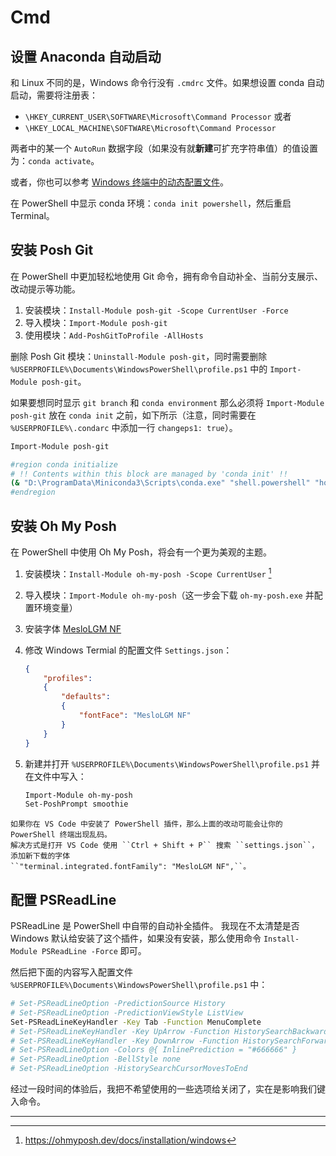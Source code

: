# Cmd

## 设置 Anaconda 自动启动

和 Linux 不同的是，Windows 命令行没有 ``.cmdrc`` 文件。如果想设置 conda 自动启动，需要将注册表：

- ``\HKEY_CURRENT_USER\SOFTWARE\Microsoft\Command Processor`` 或者
- ``\HKEY_LOCAL_MACHINE\SOFTWARE\Microsoft\Command Processor``

两者中的某一个 ``AutoRun`` 数据字段（如果没有就**新建**可扩充字符串值）的值设置为：``conda activate``。

或者，你也可以参考 [Windows 终端中的动态配置文件](https://docs.microsoft.com/zh-cn/windows/terminal/dynamic-profiles)。

在 PowerShell 中显示 conda 环境：`conda init powershell`，然后重启 Terminal。

## 安装 Posh Git

在 PowerShell 中更加轻松地使用 Git 命令，拥有命令自动补全、当前分支展示、改动提示等功能。

1. 安装模块：`Install-Module posh-git -Scope CurrentUser -Force`
2. 导入模块：`Import-Module posh-git`
3. 使用模块：`Add-PoshGitToProfile -AllHosts`

删除 Posh Git 模块：`Uninstall-Module posh-git`，同时需要删除
`%USERPROFILE%\Documents\WindowsPowerShell\profile.ps1` 中的 `Import-Module posh-git`。

如果要想同时显示 `git branch` 和 `conda environment` 那么必须将
`Import-Module posh-git` 放在 `conda init` 之前，如下所示（注意，同时需要在
`%USERPROFILE%\.condarc` 中添加一行 `changeps1: true`）。

```bash
Import-Module posh-git

#region conda initialize
# !! Contents within this block are managed by 'conda init' !!
(& "D:\ProgramData\Miniconda3\Scripts\conda.exe" "shell.powershell" "hook") | Out-String | Invoke-Expression
#endregion
```

## 安装 Oh My Posh

在 PowerShell 中使用 Oh My Posh，将会有一个更为美观的主题。

1. 安装模块：`Install-Module oh-my-posh -Scope CurrentUser` [^cite_ref-1]
2. 导入模块：`Import-Module oh-my-posh`（这一步会下载 `oh-my-posh.exe` 并配置环境变量）
3. 安装字体 [MesloLGM NF](https://github.com/ryanoasis/nerd-fonts/releases/download/v2.1.0/Meslo.zip)
4. 修改 Windows Termial 的配置文件 `Settings.json`：

    ```json
    {
        "profiles":
        {
            "defaults":
            {
                "fontFace": "MesloLGM NF"
            }
        }
    }
    ```

5. 新建并打开 `%USERPROFILE%\Documents\WindowsPowerShell\profile.ps1` 并在文件中写入：

    ```bash
    Import-Module oh-my-posh
    Set-PoshPrompt smoothie
    ```

```{note}
如果你在 VS Code 中安装了 PowerShell 插件，那么上面的改动可能会让你的 PowerShell 终端出现乱码。
解决方式是打开 VS Code 使用 ``Ctrl + Shift + P`` 搜索 ``settings.json``，添加新下载的字体
``"terminal.integrated.fontFamily": "MesloLGM NF",``。
```

## 配置 PSReadLine

PSReadLine 是 PowerShell 中自带的自动补全插件。
我现在不太清楚是否 Windows 默认给安装了这个插件，如果没有安装，那么使用命令
`Install-Module PSReadLine -Force` 即可。

然后把下面的内容写入配置文件 `%USERPROFILE%\Documents\WindowsPowerShell\profile.ps1` 中：

```bash
# Set-PSReadLineOption -PredictionSource History
# Set-PSReadLineOption -PredictionViewStyle ListView
Set-PSReadLineKeyHandler -Key Tab -Function MenuComplete
# Set-PSReadLineKeyHandler -Key UpArrow -Function HistorySearchBackward
# Set-PSReadLineKeyHandler -Key DownArrow -Function HistorySearchForward
# Set-PSReadLineOption -Colors @{ InlinePrediction = "#666666" }
# Set-PSReadLineOption -BellStyle none
# Set-PSReadLineOption -HistorySearchCursorMovesToEnd
```

经过一段时间的体验后，我把不希望使用的一些选项给关闭了，实在是影响我们键入命令。

---

[^cite_ref-1]: <https://ohmyposh.dev/docs/installation/windows>
